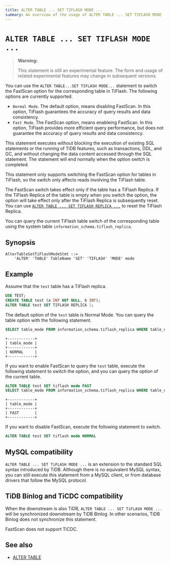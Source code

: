 ```yaml
---
title: ALTER TABLE ... SET TIFLASH MODE ...
summary: An overview of the usage of ALTER TABLE ... SET TIFLASH MODE ... for the TiDB database.
---
```


# `ALTER TABLE ... SET TIFLASH MODE ...`

> **Warning:**
>
> This statement is still an experimental feature.
> The form and usage of related experimental features may change in subsequent versions.

You can use the `ALTER TABLE...SET TIFLASH MODE...` statement to switch the FastScan option for the corresponding table in TiFlash. The following options are currently supported.

- `Normal Mode`. The default option, means disabling FastScan. In this option, TiFlash guarantees the accuracy of query results and data consistency.
- `Fast Mode`. The FastScan option, means enableing FastScan. In this option, TiFlash provides more efficient query performance, but does not guarantee the accuracy of query results and data consistency.

This statement executes without blocking the execution of existing SQL statements or the running of TiDB features, such as transactions, DDL, and GC, and without changing the data content accessed through the SQL statement. The statement will end normally when the option switch is completed.

This statement only supports switching the FastScan option for tables in TiFlash, so the switch only affects reads involving the TiFlash table.

The FastScan switch takes effect only if the table has a TiFlash Replica. If the TiFlash Replica of the table is empty when you switch the option, the option will take effect only after the TiFlash Replica is subsequently reset. You can use [`ALTER TABLE ... SET TIFLASH REPLICA ...`](/sql-statements/sql-statement-alter-table.md) to reset the TiFlash Replica.

You can query the current TiFlash table switch of the corresponding table using the system table `information_schema.tiflash_replica`.

## Synopsis

```ebnf+diagram
AlterTableSetTiFlashModeStmt ::=
    'ALTER' 'TABLE' TableName 'SET' 'TIFLASH' 'MODE' mode
```

## Example

Assume that the `test` table has a TiFlash replica.

```sql
USE TEST;
CREATE TABLE test (a INT NOT NULL, b INT);
ALTER TABLE test SET TIFLASH REPLICA 1;
```

The default option of the `test` table is Normal Mode. You can query the table option with the following statement.

```sql
SELECT table_mode FROM information_schema.tiflash_replica WHERE table_name = 'test' AND table_schema = 'test'
```

```
+------------+
| table_mode |
+------------+
| NORMAL     |
+------------+
```

If you want to enable FastScan to query the `test` table, execute the following statement to switch the option, and you can query the option of the current table.

```sql
ALTER TABLE test SET tiflash mode FAST
SELECT table_mode FROM information_schema.tiflash_replica WHERE table_name = 'test' AND table_schema = 'test'
```

```
+------------+
| table_mode |
+------------+
| FAST       |
+------------+
```

If you want to disable FastScan, execute the following statement to switch.

```sql
ALTER TABLE test SET tiflash mode NORMAL
```

## MySQL compatibility

`ALTER TABLE ... SET TiFLASH MODE ...` is an extension to the standard SQL syntax introduced by TiDB. Although there is no equivalent MySQL syntax, you can still execute this statement from a MySQL client, or from database drivers that follow the MySQL protocol.

## TiDB Binlog and TiCDC compatibility

When the downstream is also TiDB, `ALTER TABLE ... SET TiFLASH MODE ...` will be synchronized downstream by TiDB Binlog. In other scenarios, TiDB Binlog does not synchronize this statement.

FastScan does not support TiCDC.

## See also

- [ALTER TABLE](/sql-statements/sql-statement-alter-table.md)